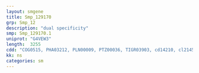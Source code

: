 ```yaml
---
layout: smgene
title: Smp_129170
grp: Smp_12
description: "dual specificity"
smp: Smp_129170.1
uniprot: "G4VEW3"
length:  3255
cdd: "COG0515, PHA03212, PLN00009, PTZ00036, TIGR03903, cd14210, cl21453, pfam00069, smart00220"
kk: ns
categories: sm
---
```

